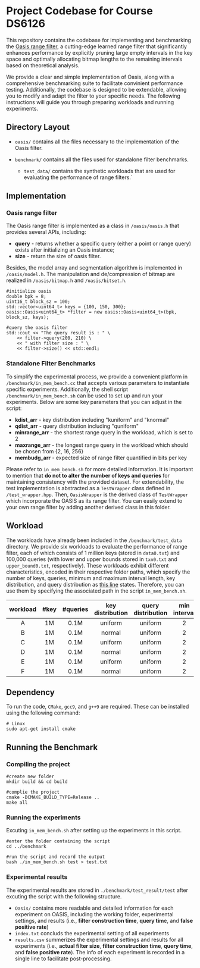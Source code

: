 # Project Codebase for Course DS6126

This repository contains the codebase for implementing and benchmarking the [Oasis range filter](https://www.vldb.org/pvldb/vol17/p1911-luo.pdf), a cutting-edge learned range filter that significantly enhances performance by explicitly pruning large empty intervals in the key space and optimally allocating bitmap lengths to the remaining intervals based on theoretical analysis.

We provide a clear and simple implementation of Oasis, along with a comprehensive benchmarking suite to facilitate convinient performance testing. Additionally, the codebase is designed to be extendable, allowing you to modify and adapt the filter to your specific needs. The following instructions will guide you through preparing workloads and running experiments.

## Directory Layout

- `oasis/` contains all the files necessary to the implementation of the Oasis filter.

- `benchmark/` contains all the files used for standalone filter benchmarks.
  - `test_data/` contains the synthetic workloads that are used for evaluating the performance of range filters.`


## Implementation
### Oasis range filter
The Oasis range filter is implemented as a class in `/oasis/oasis.h` that provides several APIs, including:
- **query** - returns whether a specific query (either a point or range query) exists after initializing an Oasis instance;
- **size** - return the size of oasis filter.

Besides, the model array and segmentation algorithm is implemented in `/oasis/model.h`. The manipulation and de/compression of bitmap are realized in `/oasis/bitmap.h` and `/oasis/bitset.h`.


```
#initialize oasis
double bpk = 8;
uint16_t block_sz = 100;
std::vector<uint64_t> keys = {100, 150, 300};
oasis::Oasis<uint64_t> *filter = new oasis::Oasis<uint64_t>(bpk, block_sz, keys);

#query the oasis filter
std::cout << "The query result is : " \
    << filter->query(200, 210) \
    << " with filter size : " \
    << filter->size() << std::endl;
```

### Standalone Filter Benchmarks
To simplify the experimental process, we provide a convenient platform in `/benchmark/in_mem_bench.cc` that accepts various parameters to instantiate specific experiments. Additionally, the shell script `/benchmark/in_mem_bench.sh` can be used to set up and run your experiments. Below are some key parameters that you can adjust in the script:

- **kdist_arr** - key distribution including "kuniform" and "knormal"
- **qdist_arr** - query distribution including "quniform"
- **minrange_arr** - the shortest range query in the workload, which is set to 2
- **maxrange_arr** - the longest range query in the workload which should be chosen from {2, 16, 256}
- **membudg_arr** - expected size of range filter quantified in bits per key

Please refer to `in_mem_bench.sh` for more detailed information. It is important to mention that **do not to alter the number of keys and queries** for maintaining consistency with the provided dataset.
For extendability, the test implementation is abstracted as a `TestWrapper` class defined in `/test_wrapper.hpp`. Then, `OasisWrapper` is the derived class of `TestWrapper` which incorporate the OASIS as its range filter. You can easily extend to your own range filter by adding another derived class in this folder.


## Workload
The workloads have already been included in the `/benchmark/test_data` directory. We provide six workloads to evaluate the performance of range filter, each of which consists of 1 million keys (stored in `data0.txt`) and 100,000 queries (with lower and upper bounds stored in `txn0.txt` and `upper_bound0.txt`, respectively). These workloads exhibit different characteristics, encoded in their respective folder paths, which specify the number of keys, queries, minimum and maximum interval length, key distribution, and query distribution as [this line](https://github.com/lambosam/OASIS/blob/4787f43f7c48be2848b534de1448f8a31a8aef47/benchmark/in_mem_bench.sh#L108) states. Therefore, you can use them by specifying the associated path in the script `in_mem_bench.sh`.


| workload | #key | #queries | key distribution | query distribution | min interval | max interval |
|:--------:|:----:|:--------:|:----------------:|:------------------:|:-------------------:|:-------------------:|
|     A    |  1M  |   0.1M   |      uniform     |       uniform      |          2          |          2          |
|     B    |  1M  |   0.1M   |      normal      |       uniform      |          2          |          2          |
|     C    |  1M  |   0.1M   |      uniform     |       uniform      |          2          |          16         |
|     D    |  1M  |   0.1M   |      normal      |       uniform      |          2          |          16         |
|     E    |  1M  |   0.1M   |      uniform     |       uniform      |          2          |         256         |
|     F    |  1M  |   0.1M   |      normal      |       uniform      |          2          |         256         |

## Dependency

To run the code, `CMake`, `gcc9`, and `g++9` are required. These can be installed using the following command:

```
# Linux
sudo apt-get install cmake
```


## Running the Benchmark

### Compiling the project

```
#create new folder
mkdir build && cd build

#complie the project
cmake -DCMAKE_BUILD_TYPE=Release ..
make all
```

### Running the experiments

Excuting `in_mem_bench.sh` after setting up the experiments in this script.

```
#enter the folder containing the script
cd ../benchmark

#run the script and record the output
bash ./in_mem_bench.sh test > test.txt
```

### Experimental results
The experimental results are stored in `./benchmark/test_result/test` after excuting the script with the following structure.

- `Oasis/` contains more readable and detailed information for each experiment on OASIS, including the working folder, experimental settings, and results (i.e., **filter construction time**, **query tim**e, and **false positive rate**)
- `index.txt` concluds the experimental setting of all experiments
- `results.csv` summerizes the experimental settings and results for all experiments (i.e., **actual filter size**, **filter construction time**, **query time**, and **false positive rate**). The info of each experiment is recorded in a single line to facilitate post-processing.
